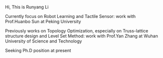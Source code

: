 Hi, This is Runyang Li

Currently focus on Robot Learning and Tactile Sensor: work with Prof.Huanbo Sun at Peking University

Previously works on Topology Optimization, especially on Truss-lattice structure design and Level Set Method: work with Prof.Yan Zhang at Wuhan University of Science and Technology


Seeking Ph.D position at present

